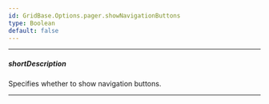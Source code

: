 ```yaml
---
id: GridBase.Options.pager.showNavigationButtons
type: Boolean
default: false
---
```

---
##### shortDescription
Specifies whether to show navigation buttons.

---
